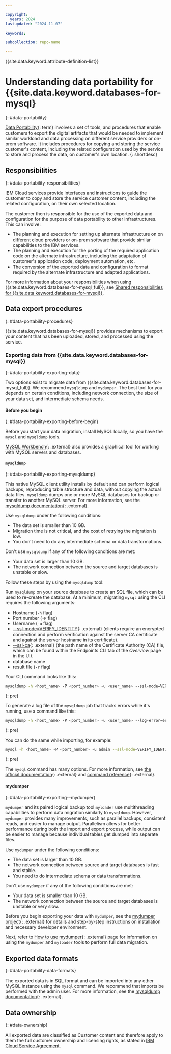 ```yaml
---

copyright:
  years: 2024
lastupdated: "2024-11-07"

keywords:

subcollection: repo-name

---
```


{{site.data.keyword.attribute-definition-list}}



# Understanding data portability for {{site.data.keyword.databases-for-mysql}
{: #data-portability}

[Data Portability](#x2113280){: term} involves a set of tools, and procedures that enable customers to export the digital artifacts that would be needed to implement similar workload and data processing on different service providers or on-prem software. It includes procedures for copying and storing the service customer's content, including the related configuration used by the service to store and process the data, on customer's own location.
{: shortdesc}

## Responsibilities
{: #data-portability-responsibilities}

IBM Cloud services provide interfaces and instructions to guide the customer to copy and store the service customer content, including the related configuration, on their own selected location.

The customer then is responsible for the use of the exported data and configuration for the purpose of data portability to other infrastructures.
This can involve:

- The planning and execution for setting up alternate infrastructure on on different cloud providers or on-prem software that provide similar capabilities to the IBM services.
- The planning and execution for the porting of the required application code on the alternate infrastructure, including the adaptation of customer's application code, deployment automation, etc.
- The conversion of the exported data and configuration to format required by the alternate infrastructure and adapted applications.

For more information about your responsibilities when using {{site.data.keyword.databases-for-mysql_full}}, see [Shared responsibilities for {{site.data.keyword.databases-for-mysql}}](/docs/cloud-databases?topic=cloud-databases-responsibilities-cloud-databases).

## Data export procedures
{: #data-portability-procedures}

{{site.data.keyword.databases-for-mysql}} provides mechanisms to export your content that has been uploaded, stored, and processed using the service.

### Exporting data from {{site.data.keyword.databases-for-mysql}}
{: #data-portability-exporting-data}

Two options exist to migrate data from {{site.data.keyword.databases-for-mysql_full}}. We recommend  `mysqldump` and `mydumper`. The best tool for you depends on certain conditions, including network connection, the size of your data set, and intermediate schema needs. 

#### Before you begin
{: #data-portability-exporting-before-begin}

Before you start your data migration, install MySQL locally, so you have the `mysql` and `mysqldump` tools. 

[MySQL Workbench](https://dev.mysql.com/doc/workbench/en/wb-admin-export-import-management.html){: .external} also provides a graphical tool for working with MySQL servers and databases. 

#### `mysqldump`
{: #data-portability-exporting-mysqldump}

This native MySQL client utility installs by default and can perform logical backups, reproducing table structure and data, without copying the actual data files. `mysqldump` dumps one or more MySQL databases for backup or transfer to another MySQL server. For more information, see the [mysqldump documentation](https://dev.mysql.com/doc/refman/8.0/en/mysqldump.html){: .external}.

Use `mysqldump` under the following conditions:

- The data set is smaller than 10 GB. 
- Migration time is not critical, and the cost of retrying the migration is low.
- You don’t need to do any intermediate schema or data transformations.

Don't use `mysqldump` if any of the following conditions are met:

- Your data set is larger than 10 GB. 
- The network connection between the source and target databases is unstable or slow.

Follow these steps by using the `mysqldump` tool:

Run `mysqldump` on your source database to create an SQL file, which can be used to re-create the database. At a minimum, migrating `mysql` using the CLI requires the following arguments:

- Hostname (`-h` flag)
- Port number (`-P` flag)
- Username (`-u` flag) 
- [--ssl-mode=VERIFY_IDENTITY](https://dev.mysql.com/doc/refman/8.0/en/connection-options.html#option_general_ssl-mode){: .external} (clients require an encrypted connection and perform verification against the server CA certificate and against the server hostname in its certificate).
- [--ssl-ca](https://dev.mysql.com/doc/refman/8.0/en/connection-options.html#option_general_ssl-ca){: .external} (the path name of the Certificate Authority (CA) file, which can be found within the Endpoints CLI tab of the *Overview* page in the UI).
- database name
- result file (`-r` flag) 

Your CLI command looks like this:

```sh
mysqldump -h <host_name> -P <port_number> -u <user_name> --ssl-mode=VERIFY_IDENTITY --ssl-ca=mysql.crt --set-gtid-purged=OFF -p <database_name> -r dump.sql
```
{: pre}

To generate a log file of the `mysqldump` job that tracks errors while it's running, use a command like this:

```sh
mysqldump -h <host_name> -P <port_number> -u <user_name> --log-error=error.log --ssl-mode=VERIFY_IDENTITY --ssl-ca=mysql.crt --set-gtid-purged=OFF -p ibmclouddb -r dump.sql 
```
{: pre}


You can do the same while importing, for example:

```sh
mysql -h <host_name> -P <port_number> -u admin --ssl-mode=VERIFY_IDENTITY --ssl-ca=mysql.crt -p ibmclouddb < dump.sql > import_logfile.log
```
{: pre}

The `mysql` command has many options. For more information, see [the official documentation](https://dev.mysql.com/doc/refman/8.0/en/mysqldump.html#mysqldump-syntax){: .external} and [command reference](https://dev.mysql.com/doc/refman/8.0/en/mysqldump.html#mysqldump-option-summary){: .external}.

#### mydumper
{: #data-portability-exporting--mydumper}

`mydumper` and its paired logical backup tool `myloader` use multithreading capabilities to perform data migration similarly to `mysqldump`. However, `mydumper` provides many improvements, such as parallel backups, consistent reads, and easier to manage output. Parallelism allows for better performance during both the import and export process, while output can be easier to manage because individual tables get dumped into separate files. 

Use `mydumper` under the following conditions:

- The data set is larger than 10 GB. 
- The network connection between source and target databases is fast and stable.
- You need to do intermediate schema or data transformations.

Don't use `mydumper` if any of the following conditions are met:

- Your data set is smaller than 10 GB. 
- The network connection between the source and target databases is unstable or very slow.

Before you begin exporting your data with `mydumper`, see the [mydumper project](https://github.com/maxbube/mydumper){: .external} for details and step-by-step instructions on installation and necessary developer environment.

Next, refer to [How to use mydumper](https://github.com/mydumper/mydumper#how-to-use-mydumper){: .external} page for information on using the `mydumper` and `myloader` tools to perform full data migration.

## Exported data formats
{: #data-portability-data-formats}

The exported data is in SQL format and can be imported into any other MySQL instance using the `mysql` command. We recommend that imports be performed with the admin user. For more information, see the [mysqldump documentation](https://dev.mysql.com/doc/refman/8.0/en/mysqldump.html){: .external}.

## Data ownership
{: #data-ownership}

All exported data are classified as Customer content and therefore apply to them the full customer ownership and licensing rights, as stated in [IBM Cloud Service Agreement](https://www.ibm.com/terms/?id=Z126-6304_WS).
